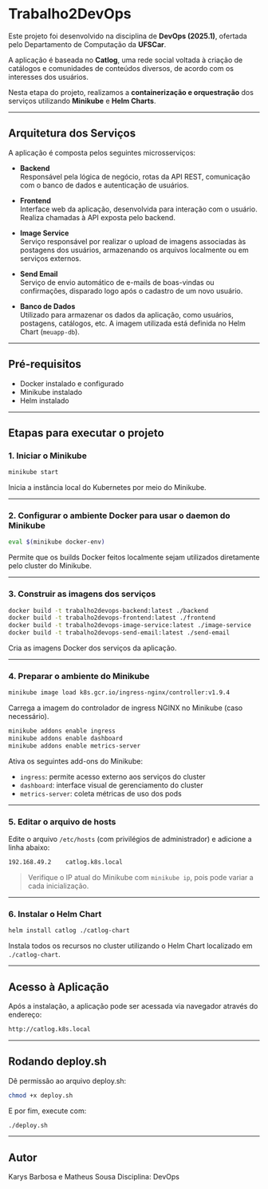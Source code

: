 # Trabalho2DevOps


Este projeto foi desenvolvido na disciplina de **DevOps (2025.1)**, ofertada pelo Departamento de Computação da **UFSCar**.

A aplicação é baseada no **Catlog**, uma rede social voltada à criação de catálogos e comunidades de conteúdos diversos, de acordo com os interesses dos usuários.

Nesta etapa do projeto, realizamos a **containerização e orquestração** dos serviços utilizando **Minikube** e **Helm Charts**.

---

## Arquitetura dos Serviços

A aplicação é composta pelos seguintes microsserviços:

- **Backend**  
  Responsável pela lógica de negócio, rotas da API REST, comunicação com o banco de dados e autenticação de usuários.

- **Frontend**  
  Interface web da aplicação, desenvolvida para interação com o usuário. Realiza chamadas à API exposta pelo backend.

- **Image Service**  
  Serviço responsável por realizar o upload de imagens associadas às postagens dos usuários, armazenando os arquivos localmente ou em serviços externos.

- **Send Email**  
  Serviço de envio automático de e-mails de boas-vindas ou confirmações, disparado logo após o cadastro de um novo usuário.

- **Banco de Dados**  
  Utilizado para armazenar os dados da aplicação, como usuários, postagens, catálogos, etc. A imagem utilizada está definida no Helm Chart (`meuapp-db`).

---

## Pré-requisitos

- Docker instalado e configurado
- Minikube instalado
- Helm instalado

---

## Etapas para executar o projeto

### 1. Iniciar o Minikube

```bash
minikube start
```

Inicia a instância local do Kubernetes por meio do Minikube.

---

### 2. Configurar o ambiente Docker para usar o daemon do Minikube

```bash
eval $(minikube docker-env)
```

Permite que os builds Docker feitos localmente sejam utilizados diretamente pelo cluster do Minikube.

---

### 3. Construir as imagens dos serviços

```bash
docker build -t trabalho2devops-backend:latest ./backend
docker build -t trabalho2devops-frontend:latest ./frontend
docker build -t trabalho2devops-image-service:latest ./image-service
docker build -t trabalho2devops-send-email:latest ./send-email
```

Cria as imagens Docker dos serviços da aplicação.

---

### 4. Preparar o ambiente do Minikube

```bash
minikube image load k8s.gcr.io/ingress-nginx/controller:v1.9.4
```

Carrega a imagem do controlador de ingress NGINX no Minikube (caso necessário).

```bash
minikube addons enable ingress
minikube addons enable dashboard
minikube addons enable metrics-server
```

Ativa os seguintes add-ons do Minikube:

- `ingress`: permite acesso externo aos serviços do cluster
- `dashboard`: interface visual de gerenciamento do cluster
- `metrics-server`: coleta métricas de uso dos pods

---

### 5. Editar o arquivo de hosts

Edite o arquivo `/etc/hosts` (com privilégios de administrador) e adicione a linha abaixo:

```txt
192.168.49.2    catlog.k8s.local
```

> Verifique o IP atual do Minikube com `minikube ip`, pois pode variar a cada inicialização.

---

### 6. Instalar o Helm Chart

```bash
helm install catlog ./catlog-chart
```

Instala todos os recursos no cluster utilizando o Helm Chart localizado em `./catlog-chart`.

---

## Acesso à Aplicação

Após a instalação, a aplicação pode ser acessada via navegador através do endereço:

```bash
http://catlog.k8s.local
```

---

## Rodando deploy.sh

Dê permissão ao arquivo deploy.sh:

```bash
chmod +x deploy.sh
```

E por fim, execute com: 
```bash
./deploy.sh
```
---

## Autor
Karys Barbosa e Matheus Sousa
Disciplina: DevOps

